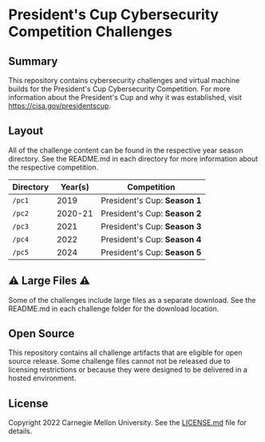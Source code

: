 # President's Cup Cybersecurity Competition Challenges

## Summary

This repository contains cybersecurity challenges and virtual machine builds for the President's Cup Cybersecurity Competition. For more information about the President's Cup and why it was established, visit https://cisa.gov/presidentscup.

## Layout

All of the challenge content can be found in the respective year season directory. See the README.md in each directory for more information about the respective competition.

| Directory | Year(s) | Competition                  |
| --------- | ------- | ---------------------------- |
| `/pc1`    | 2019    | President's Cup: **Season 1** |
| `/pc2`    | 2020-21 | President's Cup: **Season 2** |
| `/pc3`    | 2021    | President's Cup: **Season 3** |
| `/pc4`    | 2022    | President's Cup: **Season 4** |
| `/pc5`    | 2024    | President's Cup: **Season 5** |

## ⚠️ Large Files ⚠️
Some of the challenges include large files as a separate download. See the README.md in each challenge folder for the download location.

## Open Source
This repository contains all challenge artifacts that are eligible for open source release. Some challenge files cannot not be released due to licensing restrictions or because they were designed to be delivered in a hosted environment.

## License
Copyright 2022 Carnegie Mellon University. See the [LICENSE.md](LICENSE.md) file for details.
